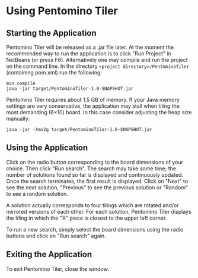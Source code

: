 # Using Pentomino Tiler

## Starting the Application

Pentomino Tiler will be released as a .jar file later. At the moment the recommended way to run the application is to click "Run Project" in NetBeans (or press F6). Alternatively one may compile and run the project on the command line. In the directory `<project directory>/PentominoTiler` (containing pom.xml) run the following:
```
mvn compile
java -jar target/PentominoTiler-1.0-SNAPSHOT.jar
```
Pentomino Tiler requires about 1.5 GB of memory. If your Java memory settings are very conservative, the application may stall when tiling the most demanding (6×10) board. In this case consider adjusting the heap size manually:
```
java -jar -Xmx2g target/PentominoTiler-1.0-SNAPSHOT.jar
```

## Using the Application

Click on the radio button corresponding to the board dimensions of your choice. Then click "Run search". The search may take some time; the number of solutions found so far is displayed and continuously updated. Once the search terminates, the first result is displayed. Click on "Next" to see the next solution, "Previous" to see the previous solution or "Random" to see a random solution.

A solution actually corresponds to four tilings which are rotated and/or mirrored versions of each other. For each solution, Pentomino Tiler displays the tiling in which the "X" piece is closest to the upper left corner.

To run a new search, simply select the board dimensions using the radio buttons and click on "Run search" again.

## Exiting the Application

To exit Pentomino Tiler, close the window.
